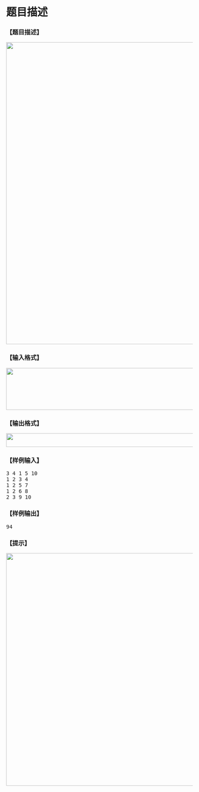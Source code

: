 # 题目描述


<h3>
【题目描述】
</h3>
<p>
<img src="/upload/image/20190716/20190716085403_23790.png" alt="" title="" width="900" height="814" align=""/> 
</p>
<h3>
【输入格式】
</h3>
<p>
<img src="/upload/image/20190716/20190716085420_90786.png" alt="" title="" width="900" height="113" align=""/> 
</p>
<h3>
【输出格式】
</h3>
<p>
<img src="/upload/image/20190716/20190716085433_84929.png" alt="" title="" width="850" height="37" align=""/> 
</p>
<h3>
【样例输入】
</h3>
<pre>3 4 1 5 10
1 2 3 4
1 2 5 7
1 2 6 8
2 3 9 10
</pre>
<h3>
【样例输出】
</h3>
<pre>94
</pre>
<h3>
【提示】
</h3>
<p>
<img src="/upload/image/20190716/20190716085455_15139.png" alt="" title="" width="800" height="627" align=""/> 
</p>
